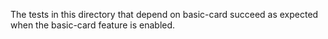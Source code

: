 The tests in this directory that depend on basic-card succeed as expected when
the basic-card feature is enabled.
